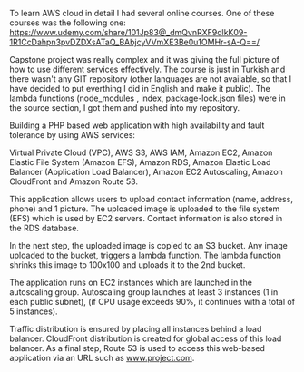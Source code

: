 To learn AWS cloud in detail I had several online courses. One of these courses was the following one:
https://www.udemy.com/share/101Jp83@_dmQvnRXF9dlkK09-1R1CcDahpn3pvDZDXsATaQ_BAbjcyVVmXE3Be0u1OMHr-sA-Q==/

Capstone project was really complex and it was giving the full picture of how to use different services effectively. The course is just in Turkish and there wasn't any GIT repository (other languages are not available, so that I have decided to put everthing I did in English and make it public). The lambda functions (node_modules , index, package-lock.json files) were in the source section, I got them and pushed into my repository.


Building a PHP based web application with high availability and fault tolerance by using AWS services:

Virtual Private Cloud (VPC), AWS S3, AWS IAM, Amazon EC2, Amazon Elastic File System (Amazon EFS),
Amazon RDS, Amazon Elastic Load Balancer (Application Load Balancer), Amazon EC2
Autoscaling, Amazon CloudFront and Amazon Route 53.

This application allows users to upload contact information (name, address, phone) and 1
picture. The uploaded image is uploaded to the file system (EFS) which is used by EC2 servers.
Contact information is also stored in the RDS database. 

In the next step, the uploaded image is
copied to an S3 bucket. Any image uploaded to the bucket, triggers a lambda function. The
lambda function shrinks this image to 100x100 and uploads it to the 2nd bucket.

The application runs on EC2 instances which are launched in the autoscaling group.
Autoscaling group launches at least 3 instances (1 in each public subnet), (if CPU usage
exceeds 90%, it continues with a total of 5 instances). 

Traffic distribution is ensured by placing
all instances behind a load balancer. CloudFront distribution is created for global access of this
load balancer. As a final step, Route 53 is used to access this web-based application via an URL
such as www.project.com.
